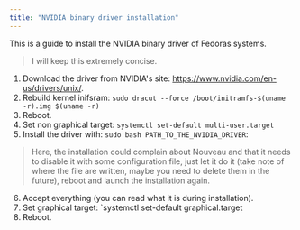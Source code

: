 ```yaml
---
title: "NVIDIA binary driver installation"
---
```


This is a guide to install the NVIDIA binary driver of Fedoras systems.  
> I will keep this extremely concise.  

1. Download the driver from NVIDIA's site: https://www.nvidia.com/en-us/drivers/unix/.
2. Rebuild kernel inifsram: `sudo dracut --force /boot/initramfs-$(uname -r).img $(uname -r)`
3. Reboot.
4. Set non graphical target: `systemctl set-default multi-user.target`
5. Install the driver with: `sudo bash PATH_TO_THE_NVIDIA_DRIVER`:
> Here, the installation could complain about Nouveau and that it needs to disable it with some configuration file, just let it do it (take note of where the file are written, maybe you need to delete them in the future), reboot and launch the installation again.
6. Accept everything (you can read what it is during installation).
7. Set graphical target: `systemctl set-default graphical.target
8. Reboot.
